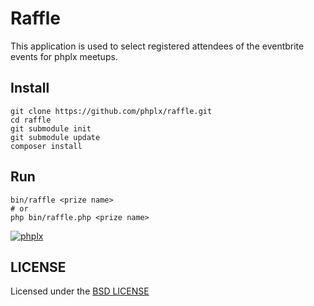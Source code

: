 # Raffle

This application is used to select registered attendees of the eventbrite events for phplx meetups.

## Install

```
git clone https://github.com/phplx/raffle.git
cd raffle
git submodule init
git submodule update
composer install
```

## Run

```
bin/raffle <prize name>
# or
php bin/raffle.php <prize name>
```

[![phplx](https://secure.gravatar.com/avatar/c67d21c0c2ba2be3bfe2c550039fc5d3?s=100)](http://phplx.net)

## LICENSE

Licensed under the [BSD LICENSE](https://github.com/phplx/raffle/blob/master/LICENSE)
